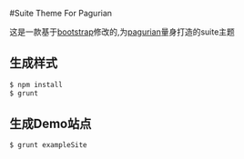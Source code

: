 #Suite Theme For Pagurian

这是一款基于[bootstrap](https://github.com/twbs/bootstrap)修改的,为[pagurian](https://github.com/hypers/pagurian)量身打造的suite主题

## 生成样式
```bash
$ npm install
$ grunt
```

## 生成Demo站点
```bash
$ grunt exampleSite
```

